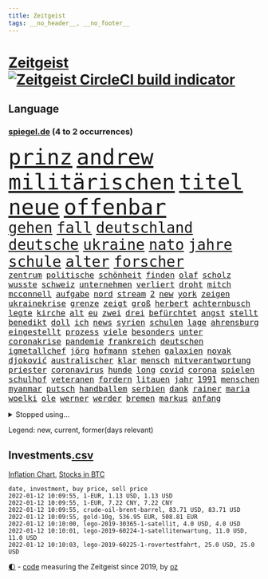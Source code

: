 ```yaml
---
title: Zeitgeist
tags: __no_header__, __no_footer__
---
```


# [Zeitgeist](https://oliz.io/zeitgeist/) [![Zeitgeist CircleCI build indicator](https://circleci.com/gh/ooz/zeitgeist.svg?style=shield)](https://circleci.com/gh/ooz/zeitgeist)

## Language

<h3><a href="https://www.spiegel.de" target="_blank">spiegel.de</a> (4 to 2 occurrences)</h3>
<p style="font-family:monospace">
<span style="font-size:32pt"><a href="news_links.html#prinz" class="current">prinz</a></span>
<span style="font-size:32pt"><a href="news_links.html#andrew" class="current">andrew</a></span>
<span style="font-size:32pt"><a href="news_links.html#militärischen" class="current">militärischen</a></span>
<span style="font-size:32pt"><a href="news_links.html#titel" class="current">titel</a></span>
<span style="font-size:32pt"><a href="news_links.html#neue" class="current">neue</a></span>
<span style="font-size:32pt"><a href="news_links.html#offenbar" class="current">offenbar</a></span>
<br>
<span style="font-size:22pt"><a href="news_links.html#gehen" class="current">gehen</a></span>
<span style="font-size:22pt"><a href="news_links.html#fall" class="current">fall</a></span>
<span style="font-size:22pt"><a href="news_links.html#deutschland" class="current">deutschland</a></span>
<span style="font-size:22pt"><a href="news_links.html#deutsche" class="current">deutsche</a></span>
<span style="font-size:22pt"><a href="news_links.html#ukraine" class="current">ukraine</a></span>
<span style="font-size:22pt"><a href="news_links.html#nato" class="current">nato</a></span>
<span style="font-size:22pt"><a href="news_links.html#jahre" class="current">jahre</a></span>
<span style="font-size:22pt"><a href="news_links.html#schule" class="current">schule</a></span>
<span style="font-size:22pt"><a href="news_links.html#alter" class="current">alter</a></span>
<span style="font-size:22pt"><a href="news_links.html#forscher" class="current">forscher</a></span>
<br>
<span style="font-size:12pt"><a href="news_links.html#zentrum" class="current">zentrum</a></span>
<span style="font-size:12pt"><a href="news_links.html#politische" class="current">politische</a></span>
<span style="font-size:12pt"><a href="news_links.html#schönheit" class="current">schönheit</a></span>
<span style="font-size:12pt"><a href="news_links.html#finden" class="current">finden</a></span>
<span style="font-size:12pt"><a href="news_links.html#olaf" class="current">olaf</a></span>
<span style="font-size:12pt"><a href="news_links.html#scholz" class="current">scholz</a></span>
<span style="font-size:12pt"><a href="news_links.html#wusste" class="current">wusste</a></span>
<span style="font-size:12pt"><a href="news_links.html#schweiz" class="current">schweiz</a></span>
<span style="font-size:12pt"><a href="news_links.html#unternehmen" class="current">unternehmen</a></span>
<span style="font-size:12pt"><a href="news_links.html#verliert" class="current">verliert</a></span>
<span style="font-size:12pt"><a href="news_links.html#droht" class="current">droht</a></span>
<span style="font-size:12pt"><a href="news_links.html#mitch" class="current">mitch</a></span>
<span style="font-size:12pt"><a href="news_links.html#mcconnell" class="current">mcconnell</a></span>
<span style="font-size:12pt"><a href="news_links.html#aufgabe" class="current">aufgabe</a></span>
<span style="font-size:12pt"><a href="news_links.html#nord" class="current">nord</a></span>
<span style="font-size:12pt"><a href="news_links.html#stream" class="current">stream</a></span>
<span style="font-size:12pt"><a href="news_links.html#2" class="current">2</a></span>
<span style="font-size:12pt"><a href="news_links.html#new" class="current">new</a></span>
<span style="font-size:12pt"><a href="news_links.html#york" class="current">york</a></span>
<span style="font-size:12pt"><a href="news_links.html#zeigen" class="current">zeigen</a></span>
<span style="font-size:12pt"><a href="news_links.html#ukrainekrise" class="current">ukrainekrise</a></span>
<span style="font-size:12pt"><a href="news_links.html#grenze" class="current">grenze</a></span>
<span style="font-size:12pt"><a href="news_links.html#zeigt" class="current">zeigt</a></span>
<span style="font-size:12pt"><a href="news_links.html#groß" class="current">groß</a></span>
<span style="font-size:12pt"><a href="news_links.html#herbert" class="current">herbert</a></span>
<span style="font-size:12pt"><a href="news_links.html#achternbusch" class="new">achternbusch</a></span>
<span style="font-size:12pt"><a href="news_links.html#legte" class="current">legte</a></span>
<span style="font-size:12pt"><a href="news_links.html#kirche" class="current">kirche</a></span>
<span style="font-size:12pt"><a href="news_links.html#alt" class="current">alt</a></span>
<span style="font-size:12pt"><a href="news_links.html#eu" class="current">eu</a></span>
<span style="font-size:12pt"><a href="news_links.html#zwei" class="current">zwei</a></span>
<span style="font-size:12pt"><a href="news_links.html#drei" class="current">drei</a></span>
<span style="font-size:12pt"><a href="news_links.html#befürchtet" class="current">befürchtet</a></span>
<span style="font-size:12pt"><a href="news_links.html#angst" class="current">angst</a></span>
<span style="font-size:12pt"><a href="news_links.html#stellt" class="current">stellt</a></span>
<span style="font-size:12pt"><a href="news_links.html#benedikt" class="current">benedikt</a></span>
<span style="font-size:12pt"><a href="news_links.html#doll" class="new">doll</a></span>
<span style="font-size:12pt"><a href="news_links.html#ich" class="current">ich</a></span>
<span style="font-size:12pt"><a href="news_links.html#news" class="current">news</a></span>
<span style="font-size:12pt"><a href="news_links.html#syrien" class="current">syrien</a></span>
<span style="font-size:12pt"><a href="news_links.html#schulen" class="current">schulen</a></span>
<span style="font-size:12pt"><a href="news_links.html#lage" class="current">lage</a></span>
<span style="font-size:12pt"><a href="news_links.html#ahrensburg" class="new">ahrensburg</a></span>
<span style="font-size:12pt"><a href="news_links.html#eingestellt" class="current">eingestellt</a></span>
<span style="font-size:12pt"><a href="news_links.html#prozess" class="current">prozess</a></span>
<span style="font-size:12pt"><a href="news_links.html#viele" class="current">viele</a></span>
<span style="font-size:12pt"><a href="news_links.html#besonders" class="current">besonders</a></span>
<span style="font-size:12pt"><a href="news_links.html#unter" class="current">unter</a></span>
<span style="font-size:12pt"><a href="news_links.html#coronakrise" class="current">coronakrise</a></span>
<span style="font-size:12pt"><a href="news_links.html#pandemie" class="current">pandemie</a></span>
<span style="font-size:12pt"><a href="news_links.html#frankreich" class="current">frankreich</a></span>
<span style="font-size:12pt"><a href="news_links.html#deutschen" class="current">deutschen</a></span>
<span style="font-size:12pt"><a href="news_links.html#igmetallchef" class="new">igmetallchef</a></span>
<span style="font-size:12pt"><a href="news_links.html#jörg" class="current">jörg</a></span>
<span style="font-size:12pt"><a href="news_links.html#hofmann" class="current">hofmann</a></span>
<span style="font-size:12pt"><a href="news_links.html#stehen" class="current">stehen</a></span>
<span style="font-size:12pt"><a href="news_links.html#galaxien" class="current">galaxien</a></span>
<span style="font-size:12pt"><a href="news_links.html#novak" class="current">novak</a></span>
<span style="font-size:12pt"><a href="news_links.html#djoković" class="current">djoković</a></span>
<span style="font-size:12pt"><a href="news_links.html#australischer" class="current">australischer</a></span>
<span style="font-size:12pt"><a href="news_links.html#klar" class="current">klar</a></span>
<span style="font-size:12pt"><a href="news_links.html#mensch" class="current">mensch</a></span>
<span style="font-size:12pt"><a href="news_links.html#mitverantwortung" class="new">mitverantwortung</a></span>
<span style="font-size:12pt"><a href="news_links.html#priester" class="current">priester</a></span>
<span style="font-size:12pt"><a href="news_links.html#coronavirus" class="current">coronavirus</a></span>
<span style="font-size:12pt"><a href="news_links.html#hunde" class="current">hunde</a></span>
<span style="font-size:12pt"><a href="news_links.html#long" class="current">long</a></span>
<span style="font-size:12pt"><a href="news_links.html#covid" class="current">covid</a></span>
<span style="font-size:12pt"><a href="news_links.html#corona" class="current">corona</a></span>
<span style="font-size:12pt"><a href="news_links.html#spielen" class="current">spielen</a></span>
<span style="font-size:12pt"><a href="news_links.html#schulhof" class="current">schulhof</a></span>
<span style="font-size:12pt"><a href="news_links.html#veteranen" class="new">veteranen</a></span>
<span style="font-size:12pt"><a href="news_links.html#fordern" class="current">fordern</a></span>
<span style="font-size:12pt"><a href="news_links.html#litauen" class="current">litauen</a></span>
<span style="font-size:12pt"><a href="news_links.html#jahr" class="current">jahr</a></span>
<span style="font-size:12pt"><a href="news_links.html#1991" class="current">1991</a></span>
<span style="font-size:12pt"><a href="news_links.html#menschen" class="current">menschen</a></span>
<span style="font-size:12pt"><a href="news_links.html#myanmar" class="current">myanmar</a></span>
<span style="font-size:12pt"><a href="news_links.html#putsch" class="current">putsch</a></span>
<span style="font-size:12pt"><a href="news_links.html#handballem" class="new">handballem</a></span>
<span style="font-size:12pt"><a href="news_links.html#serbien" class="current">serbien</a></span>
<span style="font-size:12pt"><a href="news_links.html#dank" class="current">dank</a></span>
<span style="font-size:12pt"><a href="news_links.html#rainer" class="current">rainer</a></span>
<span style="font-size:12pt"><a href="news_links.html#maria" class="current">maria</a></span>
<span style="font-size:12pt"><a href="news_links.html#woelki" class="current">woelki</a></span>
<span style="font-size:12pt"><a href="news_links.html#ole" class="current">ole</a></span>
<span style="font-size:12pt"><a href="news_links.html#werner" class="current">werner</a></span>
<span style="font-size:12pt"><a href="news_links.html#werder" class="current">werder</a></span>
<span style="font-size:12pt"><a href="news_links.html#bremen" class="current">bremen</a></span>
<span style="font-size:12pt"><a href="news_links.html#markus" class="current">markus</a></span>
<span style="font-size:12pt"><a href="news_links.html#anfang" class="current">anfang</a></span>
</p>
<details>
<summary>Stopped using...</summary>
<p class="former" style="font-size:12pt">
freuen(449) cristiano(448) humanitäre(448) ronaldo(448) aufgeben(447) drama(447) flaschen(447) leeren(447) nötig(447) to(447) worauf(447) anerkennen(446) exemplare(446) fischer(446) spaniens(446) starke(446) talent(446) beschließt(445) daimler(445) demonstriert(445) esken(445) juden(445) kippe(445) parteitag(445) prüfung(445) saskia(445) ungewöhnlich(445) alternativen(444) asiatischen(444) durchsucht(444) erholung(444) gehe(444) kabinett(444) komplizen(444) maas(444) modernen(444) rivalen(444) schlechten(444) schlimmsten(444) schoss(444) untersuchungsausschuss(444) verschaffen(444) abends(443) ausprobiert(443) flick(443) klingbeil(443) konzernchef(443) lars(443) persönliche(443) scheuer(443) strafmaßnahmen(443) ausflug(442) erfahrungen(442) gesagt(442) interne(442) kanzlerin(442) muster(442) persönlich(442) schadet(442) subventionen(442) unterschiede(442) warentest(442) wählt(442) anwalt(441) bessere(441) brettspiele(441) egal(441) einführen(441) elfmeter(441) englischen(441) fraktionschef(441) nannte(441) pole(441) roboter(441) rückschlag(441) schlag(441) stil(441) verschwunden(441) auslöser(440) beschäftigte(440) dahin(440) euphorie(440) geriet(440) jung(440) mahnt(440) regieren(440) rekordhoch(440) sicherte(440) träumen(440) unentschieden(440) zwang(440) begrenzen(439) begründung(439) gewaltige(439) haare(439) ignoriert(439) radsport(439) christopher(438) einzug(438) entschied(438) experte(438) frust(438) gerecht(438) kochinstituts(438) kritische(438) kurve(438) mathias(438) teamkollegen(438) wartet(438) wege(438) wirtschaftlichen(438) 13jähriger(437) appell(437) berlins(437) beschließen(437) eingebrochen(437) einziehen(437) fahrrad(437) längere(437) studierenden(437) tödlicher(437) warschau(437) bundeskanzlerin(436) computer(436) digitaler(436) gearbeitet(436) gerufen(436) hammer(436) heimlich(436) norbert(436) nutzte(436) preisen(436) ursachen(436) veranstaltung(436) allianz(435) ausgegeben(435) erbe(435) koch(435) schmidt(435) schnelltests(435) still(435) verstärken(435) ermordeten(434) kulissen(434) lob(434) opfers(434) reißt(434) trennt(434) verlauf(434) anruf(433) bestes(433) gründen(433) nachspiel(433) regiert(433) trauen(433) übernahme(433) beinahe(432) normalität(432) schönsten(432) verteilung(432) wahre(432) arbeitslosigkeit(431) könig(431) nationale(431) offensive(431) signalisiert(431) zinsen(431) üben(431) gaben(430) spektakulären(430) irak(429) loswerden(429) schwerem(429) siegte(429) transporter(429) aufbruch(428) dar(428) dieselskandal(428) digitalen(428) gekauft(428) kommunistische(428) unten(428) 11(427) fakten(427) kanzleramtschef(427) verstanden(427) zigaretten(427) zwischenzeitlich(427) begründet(426) ermittlern(426) kanzlerschaft(426) mama(426) negative(426) spanische(426) status(426) verbände(426) ostsee(425) roger(425) verzweifelten(425) diversität(424) grünenchef(424) hürde(424) landete(424) nation(424) strenge(424) zukünftig(424) attacken(423) begeistert(423) exporte(423) herzen(423) kontrollen(423) spaß(423) zeugin(423) züge(423) abgewiesen(422) haftstrafen(422) steffen(422) auftreten(421) auktion(421) brandstiftung(421) detail(421) option(421) pandemiebekämpfung(421) marsch(420) provokation(420) schwerverletzte(420) 19jähriger(419) hunger(419) dachten(418) frisch(418) gesichert(418) singapur(417) sizilien(417) treiben(417) bundesamts(415) unterschrieben(415) vfb(415) fan(414) laufenden(414) rang(414) verkürzt(414) projekte(413) spahns(412) spannend(412) steigern(412) telefonat(412) vermisste(412) schwung(411) america(410) vereidigt(410) 36(409) hinweis(409) ministerien(409) aktivist(408) museum(408) benötigte(407) impfkommission(407) schock(407) unterdessen(407) verfolger(407) flagge(406) intensivstationen(406) jubeln(406) gehabt(405) vorschriften(405) staus(403) diana(402) schaut(402) gewarnt(401) bewaffneten(399) festhalten(399) coronaimpfstoffs(398) überfall(397) laufbahn(396) prägte(395) armen(394) gewannen(394) rodrigo(394) startup(394) vertraute(394) wasserstoff(388) indiana(384) offener(383) sammeln(382) hagen(381) bösen(380) schach(380) impfzentren(378) herzinfarkt(377) beheben(375) versammelt(373) diess(372) kolleginnen(371) boomt(370) vertrauten(370) unfällen(369) kilo(368) nick(365) auslieferung(363) flogen(361) herrschaft(361) rüstet(361) heidelberg(358) bauarbeiten(357) irgendwie(348) knappen(346) dosis(344) verstoß(344) unterschrift(342) arbeitsgericht(338) infos(336) anna(334) statistischen(334) blockierten(331) klettert(330) singen(329) gewisse(325) vereinbarung(324) völkermord(323) ergab(315) militärputsch(315) plagen(308) walterborjans(306) luxus(305) wunden(305) medaille(300) carlos(296) längerem(295) indigenen(292) 13jährigen(291) orte(288) westberlin(287) übung(287) cannabis(276) investor(275) boxen(273) diplomatische(273) interessante(272) zögern(267) 15jähriger(265) bemühen(265) bewirbt(265) nationalelf(262) qualifying(259) zoff(259) höchster(253) campingplatz(249) enthalten(249) ferdinand(248) illusion(246) vorgesetzten(246) bildtv(242) wütenden(239) wissenschaftliche(236) verstappens(234) motorrad(232) 2013(224) auszeichnung(224) richteten(224) zwickau(220) hingelegt(217) absolute(215) litten(212) johansson(211) strafverfolgung(211) befugnisse(210) gegend(210) eingeladen(208) mtv(208) gefälscht(207) lehrerverband(206) spiegelreporter(206) mitregieren(205) einsätze(204) formel1rennen(202) verließ(201) organisierten(199) shell(199) laune(198) stein(195) tenniswelt(194) us(194) bevorzugt(192) notlandung(192) unwettern(192) menschenmenge(191) seither(190) kw(189) hochrechnung(187) kühnert(187) wussten(187) naht(186) aufzunehmen(185) vormittag(185) bauern(183) eingemischt(183) ernstfall(183) fotografen(183) profil(183) vorerkrankungen(183) wahlsieger(183) ausnahme(182) bestseller(182) kollidiert(182) pendler(182) spinnen(182) guido(181) jahrelange(181) machtwechsel(179) ranking(179) astronomen(178) kümmern(178) erbeutet(177) rängen(176) lucas(175) ahmed(174) besseres(174) kämpften(174) verharmlost(174) wäsche(173) absolviert(171) coup(171) 21jährigen(170) erpressen(170) norm(170) assange(169) instrumente(169) leuchten(169) russen(169) wikileaksgründer(169) aufsichtsratschef(168) axel(168) günstige(168) rezepte(168) warnungen(168) 1941(167) 72(166) stockt(166) genauer(164) georgien(164) verliebt(164) 1997(163) jamal(163) musiala(163) warteten(163) coronastrategie(162) geldstrafen(161) anwohnern(160) zugestimmt(158) zwischendurch(157) emiraten(156) gegenwart(156) alqaida(155) umzug(155) abgesehen(154) ausgefallen(154) überfüllt(154) überwältigender(154) abtreibungsgesetz(153) sortiert(153) militärpräsenz(151) schadensbegrenzung(151) katastrophengebiet(150) schrecklich(150) drohnenaufnahmen(149) kartellbehörde(149) kreativ(149) verkauften(149) alleingang(148) lebten(148) 31jährige(147) beseitigen(147) gesund(147) dankte(146) handgreiflich(145) ioc(144) komitee(144) sportlern(144) 1936(142) kolumbianische(142) krater(142) rauch(142) weibliche(142) antikörper(141) nachtzüge(141) stürme(141) topmanager(141) formel1pressestimmen(140) monika(140) prioritäten(140) revier(140) begreifen(139) camp(139) amoklauf(138) anstatt(138) dieselfahrzeugen(138) unerbittlich(138) gigantischen(137) norweger(137) 80jähriger(136) bundesbehörde(136) badenbaden(135) genügend(135) chinesen(134) ereignete(134) impfwilligen(134) mobiles(134) auftragsbücher(133) get(133) regnet(133) russischem(132) schwarz(132) 1976(131) geeignet(131) scherzt(131) ankara(130) aufwand(130) verbinden(130) autokraten(129) europäisches(129) kundschaft(129) niklas(129) domenico(128) drittimpfung(128) faszinierende(128) aufträge(127) polizeigewahrsam(127) positives(127) 69(126) helene(126) mannheim(126) reiten(126) coronaleugnern(125) engsten(125) flüchtlingskrise(125) bekomme(124) gewählte(124) conte(123) exemplar(123) gewagt(123) schwierigste(123) betreffen(122) fatalen(122) geschätzt(122) saisonstart(122) unerwünscht(122) favoritenrolle(121) fische(121) aktivieren(120) beute(120) röttgen(120) wahlberechtigten(120) norwich(119) ten(119) bedürftige(118) bezug(118) immobilienkonzern(118) kontrahenten(118) schlafen(118) 39jähriger(117) gotteslästerung(117) hubschrauberabsturz(116) miese(116) reuter(116) wirtschaftskrise(116) 1961(115) coronaprämie(115) geschadet(114) herstellung(114) juristisches(114) konfisziert(114) nutzerinnen(114) staatsbesuch(114) beate(113) craig(113) machtübernahme(113) kameke(112) logistik(112) losgegangen(112) missbrauchen(112) nadine(112) autokonzerne(111) endverbraucher(111) freundinnen(111) grenzzaun(111) durchgeführt(110) fußballbundes(110) müttern(110) wahlkampfauftakt(110) beeinflusste(109) investiert(109) hauptgrund(108) pastor(108) award(107) mordkommission(107) spdgeneralsekretär(107) weltberühmte(107) ausharren(106) genie(106) heimspiel(106) stufe(106) 70000(105) polnischbelarussischen(104) zugverkehr(104) 3g(103) ergaben(103) friedensnobelpreisträgerin(103) hawaii(103) tanzt(103) verbündeten(103) limousine(102) laufzeit(101) entlasten(100) abba(99) anführen(99) auszug(99) blättern(99) internationalem(99) koalitionsverhandlungen(99) voyage(99) royals(98) volkspartei(98) zeitgleich(98) zwecke(98) angeschlossen(96) kinderreportern(96) lösungen(96) potenziellen(96) stach(95) 30jährige(94) dealer(94) elfjährige(94) nikita(94) protokoll(94) vorteil(94) 06(93) routine(93) demokratieaktivisten(92) geschäftsführerin(92) lahmt(92) newsblog(92) posse(92) spdvorsitzende(92) staatsanwältin(92) söders(92) unerwünschte(92) verkehrsbetriebe(92) infektionsschutzgesetz(91) konflikts(91) pflegeheimen(91) statistisch(91) arten(90) exklusiven(90) gesenkt(90) tumulten(90) usmagazin(90) wobei(90) deaktiviert(89) friedens(89) himmlischen(89) kinderinterview(89) media(89) talk(89) 3gregel(88) digitales(88) duos(88) feature(88) indopazifik(88) nolan(88) sibirischen(88) stabile(88) time(88) timemagazin(88) angeprangert(87) angeschlagenen(87) elektrizität(87) enkelin(87) frühstück(87) großmutter(87) kremlsprecher(87) millionengewinn(87) 19jährigen(86) berichterstatter(86) finanzhilfen(86) geschmolzen(86) schwachstelle(86) belfast(85) chaotischsten(85) gebeutelte(85) gomà(85) jockey(85) klosterhalfen(85) konstanze(85) novell(85) performance(85) söldnertruppe(85) züchter(85) 20jährigen(84) bundesligatopspiel(84) durchgefallen(84) eindringlich(84) umgebracht(84) vorräte(84) abhängigkeit(83) besserer(83) betonen(83) lithium(83) wesen(83) alnusra(82) bildet(82) brennendes(82) brüskiert(82) kampfstarker(82) mad(82) steak(82) beieinander(81) 40jähriger(80) blatt(80) coronaphase(80) derby(80) domizil(80) erholte(80) exportiert(80) fdppolitiker(80) ortsteil(80) schärferen(80) alberto(79) außenamt(79) coronabilanz(79) gabriela(79) liest(79) parteivize(79) tücken(79) burundi(78) kaperte(78) spiegelbuch(78) fehlentscheidung(77) komponierte(77) manipulierten(77) riskieren(77) sonderparteitag(77) zahlungsunfähigkeit(77) anleihe(76) demokratiegipfel(76) gazpromkonzern(76) ham(76) linien(76) siebten(76) torlos(76) umstellung(76) verschlechtert(76) vulkans(76) zinszahlung(76) gewordene(75) luc(75) nachfolgern(75) weiterbildung(75) achtmal(74) feierlaune(74) novatek(74) rauswurf(74) vorträge(74) zuständigkeit(74) empfindlichen(73) kampfansage(73) rwe(73) siebenmal(73) weiche(73) exekutionen(72) gange(72) handschellen(72) kleineren(72) tierarten(72) verspielen(72) angesprochen(71) hitzewellen(71) jesse(71) ovations(71) partnern(71) standing(71) winkel(71) bewahrte(70) bundestagsfraktion(70) knüpfen(70) pädophile(70) shanghai(70) tasche(70) wich(70) 78(69) coronabonus(69) energiekrise(69) exjusochef(69) galopp(69) löschung(69) stade(69) todesopfern(69) überglücklich(69) 3ddrucker(68) lol(68) nachziehen(68) neuaufstellung(68) äußerten(68) beider(67) bundesverwaltungsgericht(67) europacup(67) gestohlenen(67) grauen(67) parteichefs(67) steckten(67) 1974(66) abstriche(66) carolina(66) haushaltssperre(66) kampfsportler(66) staatlich(66) suizid(66) topligen(66) zurückgezogen(66) dmitri(65) erreichbar(65) kompromissbereitschaft(65) künstlicher(65) zerknirscht(65) anfällig(64) blätter(64) bundesliganiederlage(64) bundesligist(64) exsprecherin(64) hengst(64) kläger(64) menschheit(64) richtete(64) verkündung(64) visionär(64) wachmann(64) erzgebirge(63) expertise(63) ferngesteuerte(63) gap(63) gewachsen(63) panama(63) schiene(63) selbsttests(63) enteignung(62) eupolitiker(62) fairness(62) glückliches(62) großhandel(62) großhandelspreise(62) materialknappheit(62) popstars(62) sekte(62) verdachtsfall(62) gewerbe(61) hassparolen(61) saal(61) single(61) studenten(61) verwerfungen(61) dfbteam(60) feldenkirchen(60) geklaut(60) verteidigungspolitik(60) vorschlagen(60) votiert(60) ampelverhandlungen(59) doppelspitze(59) erschlagen(59) gefährt(59) importiert(59) mond(59) sterne(59) baubranche(58) berühmter(58) generäle(58) gesetzen(58) menschlichkeit(58) bundesebene(57) darsteller(57) gerichtsverfahren(57) gezerrt(57) netflixspecial(57) privatleben(57) twitterte(57) vereidigung(57) austria(56) drastischeren(56) dschungel(56) geförderte(56) hafenstadt(56) inside(56) rechtsextrem(56) spdfraktionschef(56) arsch(55) exbildchefredakteur(55) renaissance(55) freier(54) gegenseitigen(54) paketbote(54) repräsentantenhaus(54) volkswagenchef(54) außengrenze(53) durchgestochen(53) medienkonzern(53) physikerin(53) priesemann(53) totgeprügelt(53) umsetzung(53) verlobt(53) viola(53) zulieferer(53) überlastung(53) carolin(52) kühlschrank(52) norderstedt(52) rechtsextremer(52) verirrte(52) drogenhandel(51) gasfirmen(51) kleintransporter(51) kommentiert(51) strommast(51) tickt(51) todesurteile(51) beruft(50) döpfner(50) lieferte(50) samariter(50) stromausfall(50) versorger(50) vorzugehen(50) adrenalin(49) geworben(49) kommissionspräsidentin(49) milliardenstrafe(49) objekt(49) straßenbahn(49) fahrplanwechsel(48) finanzspritze(48) gletscher(48) korrigieren(48) maskenaffäre(48) potter(48) staatsspitze(48) vermieden(48) ampelbündnis(47) hungersnot(47) kohfeldt(47) nationalgarde(47) pkwmaut(47) härten(46) luitz(46) rechnungshof(46) robuste(46) sechzigerjahren(46) sizilianischen(46) solcher(46) sonderweg(46) verbundenen(46) verwehrt(46) vollem(46) 59(45) aufgeteilt(45) faires(45) folgende(45) fraktionsspitze(45) sperrzone(45) beschlagnahmte(44) erstritten(44) hilfsmittel(44) praxen(44) schärferes(44) wikileaksgründers(44) auslieferungen(43) autoherstellers(43) blockabfertigung(43) fischereistreit(43) hinterließ(43) seitenlinie(43) spieltisch(43) amanal(42) gruselig(42) kurz'(42) petros(42) valencia(42) waffenhandel(42) coronalockdowns(41) erlauben(41) fischereilizenzen(41) verkehrswende(41) willemsen(41) bruders(40) formulierung(40) referendum(40) stürzten(40) tötungsdelikts(40) verlockend(40) ämtern(40) anwenden(39) gender(39) hochhaus(39) photo(39) polizeibehörde(39) saubere(39) siena(39) wartezeiten(39) wählte(39) abschiebung(38) hinrichtungen(38) krisenland(38) mehrmals(38) zugute(38) abgreifen(37) bosnienherzegowina(37) geflecht(37) perfekt(37) silva(37) ethikrat(36) formuliert(36) gerechtfertigt(36) schreck(36) schwimmolympiasieger(36) viermal(36) autokäufer(35) beleuchtung(35) beraubt(35) blauen(35) boykottieren(35) brandenburgischen(35) erhältlich(35) fußballs(35) medienrummel(35) musical(35) reißen(35) rücknahme(35) urkunde(35) verkehrssektor(35) vorgesehen(35) dwayne(34) gefährlichste(34) mittelstand(34) schildkröten(34) betriebsrat(33) christiane(33) geisel(33) heizstrahler(33) kamele(33) ministeramt(33) rückseite(33) safe(33) verwüstungen(33) 175(32) bauunternehmen(32) intensiv(32) zahlungsschwierigkeiten(32) zuverlässig(32) üblicherweise(32) bornholm(31) korridor(31) lärm(31) people's(31) coronadebatte(30) gegenzug(30) herber(30) kleid(30) nicaragua(30) ostafrikanischen(30) sauber(30) superstürmer(30) unterhaltung(30) verlobte(30) erklärungsnot(29) hetze(29) memmingen(29) strompreis(29) wmfinale(29) ausschließlich(28) eingezeichnet(28) energiequelle(28) euinnenkommissarin(28) jahrescharts(28) mund(28) notrufe(28) pandemiebeschränkungen(28) quadrat(28) quadrats(28) wirtschaftlich(28) ylva(28) bosnischen(27) millionenwert(27) naturschutzorganisation(27) vermarktet(27) 113(26) aggressionen(26) coronakrisenstab(26) ehrlich(26) geschmack(26) juwelen(26) lagerhalle(26) parlamentarischen(26) patientinnen(26) stall(26) starkes(26) unerlaubter(26) jude(25) sachverständigenrat(25) wirtschaftsweisen(25) dosbpräsident(24) inhaftierter(24) militärchef(24) steuersystem(24) unterschreiben(24) welthit(24) 432(23) alfons(23) hörmann(23) iraker(23) kommilitonen(23) sportbund(23) abschreiben(22) amtsinhaber(22) betracht(22) definierte(22) dosb(22) erwachen(22) nachgeschärft(22) perus(22) resultieren(22) schönheitswettbewerb(22) serena(22) abgenommen(21) begegnet(21) gedruckt(21) kick(21) michigan(21) pflegeberufe(21) schwersten(21) defactoregierungschefin(20) finanzchef(20) geckos(20) herausforderer(20) rotgrüngelbe(20) siebter(20) usrepräsentantenhaus(20) bauernverband(19) ideologische(19) laschetvertraute(19) wiederzuerkennen(19) atomstrom(18) extremsportler(18) kommunistischer(18) weltpolitik(18) wertvolle(18) 00(17) alraisi(17) geschäftsführende(17) interpol(17) kinderbuch(17) management(17) naser(17) verimpft(17) ethikratmitglied(16) fliegerbombe(16) gewaltbereite(16) khashoggi(16) spielzeit(16) ständiger(16) berechnet(15) eignen(15) gong(15) krisenstab(15) schicksalsschläge(15) zocken(15) überzeugten(15) bestritten(14) epsteins(14) halbmarathon(14) hässliche(14) ligaspiele(14) organisatoren(14) schande(14) trainerdebüt(14) währungskrise(14) ampelspitzen(13) berufsspezifische(13) beschäftige(13) kronprinz(13) menschlich(13) ministerposten(13) nepomnjaschtschi(13) probezeit(13) schachwm(13) verdopplung(13) verschiedenen(13) verwaltungsgerichtshof(13) beliebten(12) erstaunliches(12) hildegard(12) interimscoach(12) neuschnee(12) quo(12) shakespeare(12) streitpunkt(12) texte(12) angekündigte(11) salzburger(11) unterzeichnen(11)
</p>
</details>
<p>Legend: <span class="new">new</span>, <span class="current">current</span>, <span class="former">former(days relevant)</span></p>

## Investments[.csv](investments.csv)

[Inflation Chart](https://inflationchart.com),
[Stocks in BTC](https://stonksinbtc.xyz/)

```
date, investment, buy price, sell price
2022-01-12 10:09:55, 1-EUR, 1.13 USD, 1.13 USD
2022-01-12 10:09:55, 1-EUR, 7.22 CNY, 7.22 CNY
2022-01-12 10:09:55, crude-oil-brent-barrel, 83.71 USD, 83.71 USD
2022-01-12 10:09:55, gold-10g, 536.95 EUR, 508.81 EUR
2022-01-12 10:10:00, lego-2019-30365-1-satellit, 4.0 USD, 4.0 USD
2022-01-12 10:10:01, lego-2019-60224-1-satellitenwartung, 11.0 USD, 11.0 USD
2022-01-12 10:10:03, lego-2019-60225-1-rovertestfahrt, 25.0 USD, 25.0 USD
```

<footer>
<a href="javascript:toggleTheme()" class="nav">🌓</a>
- <a href="https://github.com/ooz/zeitgeist">code</a> measuring the Zeitgeist since 2019, by <a href="https://oliz.io">oz</a>
</footer>
